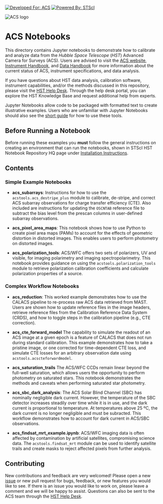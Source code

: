 [![Developed For: ACS](https://img.shields.io/badge/developed%20for-ACS-orange.svg?style=flat)](http://www.stsci.edu/hst/acs) [![Powered By: STScI](https://img.shields.io/badge/powered%20by-STScI-blue.svg?colorA=707170&colorB=3e8ddd&style=flat)](http://www.stsci.edu/)

![ACS logo](acs_logo.png)

# ACS Notebooks

This directory contains Jupyter notebooks to demonstrate how to calibrate and analyze data from the *Hubble Space Telescope* (*HST*) Advanced Camera for Surveys (ACS). Users are advised to visit the [ACS website](http://www.stsci.edu/hst/acs), [Instrument Handbook](http://www.stsci.edu/hst/acs/documents/handbooks/current/cover.html), and [Data Handbook](http://www.stsci.edu/hst/acs/documents/handbooks/currentDHB/acs_cover.html) for more information about the current status of ACS, instrument specifications, and data analysis.


If you have questions about HST data analysis, calibration software, instrument capabilities, and/or the methods discussed in this repository, please visit the [HST Help Desk](http://hsthelp.stsci.edu). Through the help desk portal, you can explore the HST Knowledge Base and request additional help from experts.

Jupyter Notebooks allow code to be packaged with formatted text to create illustrative examples. Users who are unfamiliar with Jupyter Notebooks should also see the [short guide](https://jupyter-notebook-beginner-guide.readthedocs.io/en/latest/) for how to use these tools.


## Before Running a Notebook
Before running these examples you **must** follow the general instructions on creating an environment that can run the notebooks, shown in STScI HST Notebook Repository HQ page under [Installation Instructions](https://spacetelescope.github.io/hst_notebooks/index.html).


## Contents

### Simple Example Notebooks

* **acs_subarrays**: Instructions for how to use the `acstools.acs_destripe_plus` module to calibrate, de-stripe, and correct ACS subarray observations for charge transfer efficiency (CTE). Also included are instructions for updating the `OSCNTAB` reference file to subtract the bias level from the prescan columns in user-defined subarray observations.

* **acs_pixel_area_maps**: This notebook shows how to use Python to create pixel area maps (PAMs) to account for the effects of geometric distortion in distorted images. This enables users to perform photometry on distorted images.

* **acs_polarization_tools**: ACS/WFC offers two sets of polarizers, UV and visible, for imaging polarimetry and imaging spectropolarimetry. This notebook provides guidance on using the `acstools.polarization_tools` module to retrieve polarization calibration coefficients and calculate polarization properties of a source.

### Complex Workflow Notebooks

* **acs_reduction**: This worked example demonstrates how to use the CALACS pipeline to re-process raw ACS data retrieved from MAST. Users are shown how to update reference files in the image headers, retrieve reference files from the Calibration Reference Data System (CRDS), and how to toggle steps in the calibration pipeline (e.g., CTE correction).

* **acs_cte_forward_model** The capability to simulate the readout of an ACS image at a given epoch is a feature of CALACS that does not run during standard calibration. This example demonstrates how to take a pristine image, or one corrected for time-dependent CTE loss, and simulate CTE losses for an arbitrary observation date using `acstools.acscteforwardmodel`.

* **acs_saturation_trails** The ACS/WFC CCDs remain linear beyond the full-well saturation, which allows users the opportunity to perform photometry on saturated stars. This notebook demonstrates the methods and caveats when performing saturated star photometry.

* **acs_sbc_dark_analysis**: The ACS Solar Blind Channel (SBC) has nominally negligible dark current. However, the temperature of the SBC detector increases steadily over time while it is in use, and the dark current is proportional to temperature. At temperatures above 25 ºC, the dark current is no longer negligible and must be subracted. This workflow demonstrates how to account for dark current in ACS/SBC observations.

* **acs_findsat_mrt_example.ipynb**: ACS/WFC imaging data is often affected by contamination by artificial satellites, compromising science data. The `acstools.findsat_mrt` module can be used to identify satellite trails and create masks to reject affected pixels from further analysis.


## Contributing

New contributions and feedback are very welcomed! Please open a new [issue](https://github.com/spacetelescope/hst_notebooks/issues) or new pull request for bugs, feedback, or new features you would like to see. If there is an issue you would like to work on, please leave a comment and we will be happy to assist. Questions can also be sent to the ACS team through the [HST Help Desk](https://stsci.service-now.com/hst).
